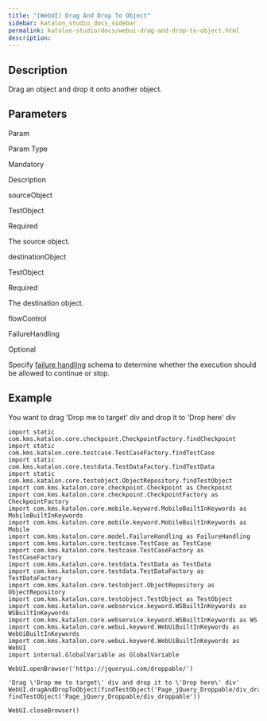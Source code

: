 ```yaml
---
title: "[WebUI] Drag And Drop To Object" 
sidebar: katalon_studio_docs_sidebar
permalink: katalon-studio/docs/webui-drag-and-drop-to-object.html 
description: 
---
```

Description
-----------

Drag an object and drop it onto another object.

Parameters
----------

Param

Param Type

Mandatory

Description

sourceObject

TestObject

Required

The source object.

destinationObject

TestObject

Required

The destination object.

flowControl

FailureHandling

Optional

Specify [failure handling](https://docs.katalon.com/x/qAAM) schema to determine whether the execution should be allowed to continue or stop.

Example
-------

You want to drag 'Drop me to target' div and drop it to 'Drop here' div

```
import static com.kms.katalon.core.checkpoint.CheckpointFactory.findCheckpoint
import static com.kms.katalon.core.testcase.TestCaseFactory.findTestCase
import static com.kms.katalon.core.testdata.TestDataFactory.findTestData
import static com.kms.katalon.core.testobject.ObjectRepository.findTestObject
import com.kms.katalon.core.checkpoint.Checkpoint as Checkpoint
import com.kms.katalon.core.checkpoint.CheckpointFactory as CheckpointFactory
import com.kms.katalon.core.mobile.keyword.MobileBuiltInKeywords as MobileBuiltInKeywords
import com.kms.katalon.core.mobile.keyword.MobileBuiltInKeywords as Mobile
import com.kms.katalon.core.model.FailureHandling as FailureHandling
import com.kms.katalon.core.testcase.TestCase as TestCase
import com.kms.katalon.core.testcase.TestCaseFactory as TestCaseFactory
import com.kms.katalon.core.testdata.TestData as TestData
import com.kms.katalon.core.testdata.TestDataFactory as TestDataFactory
import com.kms.katalon.core.testobject.ObjectRepository as ObjectRepository
import com.kms.katalon.core.testobject.TestObject as TestObject
import com.kms.katalon.core.webservice.keyword.WSBuiltInKeywords as WSBuiltInKeywords
import com.kms.katalon.core.webservice.keyword.WSBuiltInKeywords as WS
import com.kms.katalon.core.webui.keyword.WebUiBuiltInKeywords as WebUiBuiltInKeywords
import com.kms.katalon.core.webui.keyword.WebUiBuiltInKeywords as WebUI
import internal.GlobalVariable as GlobalVariable

WebUI.openBrowser('https://jqueryui.com/droppable/')

'Drag \'Drop me to target\' div and drop it to \'Drop here\' div'
WebUI.dragAndDropToObject(findTestObject('Page_jQuery_Droppable/div_draggable'), findTestObject('Page_jQuery_Droppable/div_droppable'))

WebUI.closeBrowser()
```